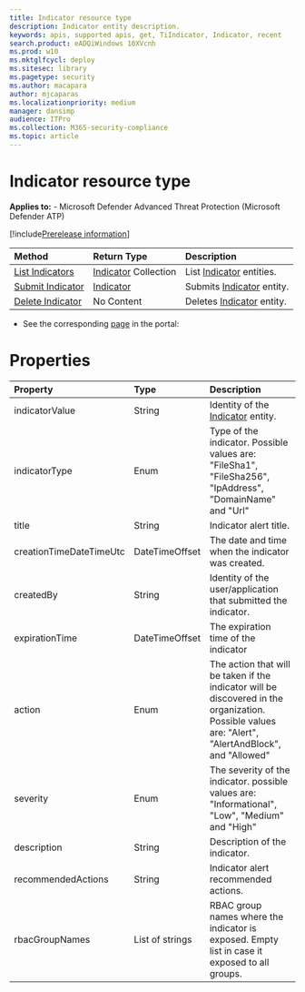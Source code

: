 ```yaml
---
title: Indicator resource type
description: Indicator entity description.
keywords: apis, supported apis, get, TiIndicator, Indicator, recent
search.product: eADQiWindows 10XVcnh
ms.prod: w10
ms.mktglfcycl: deploy
ms.sitesec: library
ms.pagetype: security
ms.author: macapara
author: mjcaparas
ms.localizationpriority: medium
manager: dansimp
audience: ITPro
ms.collection: M365-security-compliance 
ms.topic: article
---
```


# Indicator resource type

**Applies to:** - Microsoft Defender Advanced Threat Protection (Microsoft Defender ATP)

[!include[Prerelease information](prerelease.md)]

Method|Return Type |Description
:---|:---|:---
[List Indicators](get-ti-indicators-collection-windows-defender-advanced-threat-protection-new.md) | [Indicator](ti-indicator-windows-defender-advanced-threat-protection-new.md) Collection | List [Indicator](ti-indicator-windows-defender-advanced-threat-protection-new.md) entities.
[Submit Indicator](post-ti-indicator-windows-defender-advanced-threat-protection-new.md) | [Indicator](ti-indicator-windows-defender-advanced-threat-protection-new.md) | Submits [Indicator](ti-indicator-windows-defender-advanced-threat-protection-new.md) entity.
[Delete Indicator](delete-ti-indicator-by-id-windows-defender-advanced-threat-protection-new.md) | No Content | Deletes [Indicator](ti-indicator-windows-defender-advanced-threat-protection-new.md) entity.

- See the corresponding [page](https://securitycenter.windows.com/preferences2/custom_ti_indicators/files) in the portal: 

# Properties
Property |	Type	|	Description
:---|:---|:---
indicatorValue | String | Identity of the [Indicator](ti-indicator-windows-defender-advanced-threat-protection-new.md) entity.
indicatorType | Enum | Type of the indicator. Possible values are: "FileSha1", "FileSha256", "IpAddress", "DomainName" and "Url"
title | String | Indicator alert title.
creationTimeDateTimeUtc | DateTimeOffset | The date and time when the indicator was created.
createdBy | String | Identity of the user/application that submitted the indicator.
expirationTime | DateTimeOffset | The expiration time of the indicator
action | Enum | The action that will be taken if the indicator will be discovered in the organization. Possible values are: "Alert", "AlertAndBlock", and "Allowed"
severity | Enum | The severity of the indicator. possible values are: "Informational", "Low", "Medium" and "High"
description | String | Description of the indicator.
recommendedActions | String | Indicator alert recommended actions.
rbacGroupNames | List of strings | RBAC group names where the indicator is exposed. Empty list in case it exposed to all groups.


